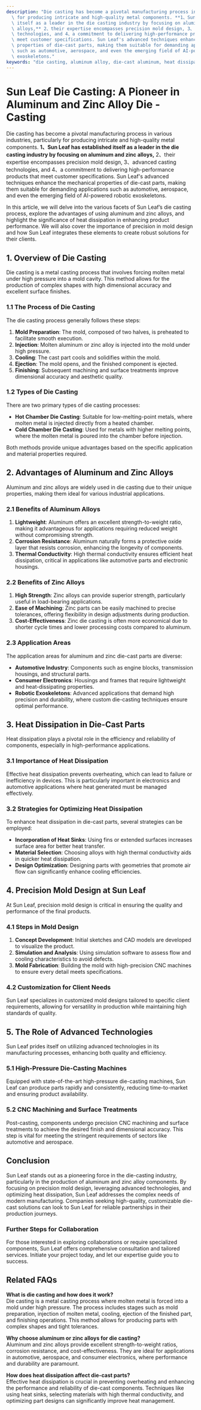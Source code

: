 ```yaml
---
description: "Die casting has become a pivotal manufacturing process in various industries, particularly\
  \ for producing intricate and high-quality metal components. **1、Sun Leaf has established\
  \ itself as a leader in the die casting industry by focusing on aluminum and zinc\
  \ alloys,** 2、their expertise encompasses precision mold design, 3、advanced casting\
  \ technologies, and 4、a commitment to delivering high-performance products that\
  \ meet customer specifications. Sun Leaf's advanced techniques enhance the mechanical\
  \ properties of die-cast parts, making them suitable for demanding applications\
  \ such as automotive, aerospace, and even the emerging field of AI-powered robotic\
  \ exoskeletons."
keywords: "die casting, aluminum alloy, die-cast aluminum, heat dissipation performance"
---
```

# Sun Leaf Die Casting: A Pioneer in Aluminum and Zinc Alloy Die - Casting

Die casting has become a pivotal manufacturing process in various industries, particularly for producing intricate and high-quality metal components. **1、Sun Leaf has established itself as a leader in the die casting industry by focusing on aluminum and zinc alloys,** 2、their expertise encompasses precision mold design, 3、advanced casting technologies, and 4、a commitment to delivering high-performance products that meet customer specifications. Sun Leaf's advanced techniques enhance the mechanical properties of die-cast parts, making them suitable for demanding applications such as automotive, aerospace, and even the emerging field of AI-powered robotic exoskeletons.

In this article, we will delve into the various facets of Sun Leaf’s die casting process, explore the advantages of using aluminum and zinc alloys, and highlight the significance of heat dissipation in enhancing product performance. We will also cover the importance of precision in mold design and how Sun Leaf integrates these elements to create robust solutions for their clients.

## **1. Overview of Die Casting**

Die casting is a metal casting process that involves forcing molten metal under high pressure into a mold cavity. This method allows for the production of complex shapes with high dimensional accuracy and excellent surface finishes.

### **1.1 The Process of Die Casting**

The die casting process generally follows these steps:

1. **Mold Preparation**: The mold, composed of two halves, is preheated to facilitate smooth execution.
2. **Injection**: Molten aluminum or zinc alloy is injected into the mold under high pressure.
3. **Cooling**: The cast part cools and solidifies within the mold.
4. **Ejection**: The mold opens, and the finished component is ejected.
5. **Finishing**: Subsequent machining and surface treatments improve dimensional accuracy and aesthetic quality.

### **1.2 Types of Die Casting**

There are two primary types of die casting processes:

- **Hot Chamber Die Casting**: Suitable for low-melting-point metals, where molten metal is injected directly from a heated chamber.
- **Cold Chamber Die Casting**: Used for metals with higher melting points, where the molten metal is poured into the chamber before injection.

Both methods provide unique advantages based on the specific application and material properties required.

## **2. Advantages of Aluminum and Zinc Alloys**

Aluminum and zinc alloys are widely used in die casting due to their unique properties, making them ideal for various industrial applications.

### **2.1 Benefits of Aluminum Alloys**

1. **Lightweight**: Aluminum offers an excellent strength-to-weight ratio, making it advantageous for applications requiring reduced weight without compromising strength.
2. **Corrosion Resistance**: Aluminum naturally forms a protective oxide layer that resists corrosion, enhancing the longevity of components.
3. **Thermal Conductivity**: High thermal conductivity ensures efficient heat dissipation, critical in applications like automotive parts and electronic housings.

### **2.2 Benefits of Zinc Alloys**

1. **High Strength**: Zinc alloys can provide superior strength, particularly useful in load-bearing applications.
2. **Ease of Machining**: Zinc parts can be easily machined to precise tolerances, offering flexibility in design adjustments during production.
3. **Cost-Effectiveness**: Zinc die casting is often more economical due to shorter cycle times and lower processing costs compared to aluminum.

### **2.3 Application Areas**

The application areas for aluminum and zinc die-cast parts are diverse:

- **Automotive Industry**: Components such as engine blocks, transmission housings, and structural parts.
- **Consumer Electronics**: Housings and frames that require lightweight and heat-dissipating properties.
- **Robotic Exoskeletons**: Advanced applications that demand high precision and durability, where custom die-casting techniques ensure optimal performance.

## **3. Heat Dissipation in Die-Cast Parts**

Heat dissipation plays a pivotal role in the efficiency and reliability of components, especially in high-performance applications.

### **3.1 Importance of Heat Dissipation**

Effective heat dissipation prevents overheating, which can lead to failure or inefficiency in devices. This is particularly important in electronics and automotive applications where heat generated must be managed effectively.

### **3.2 Strategies for Optimizing Heat Dissipation**

To enhance heat dissipation in die-cast parts, several strategies can be employed:

- **Incorporation of Heat Sinks**: Using fins or extended surfaces increases surface area for better heat transfer.
- **Material Selection**: Choosing alloys with high thermal conductivity aids in quicker heat dissipation.
- **Design Optimization**: Designing parts with geometries that promote air flow can significantly enhance cooling efficiencies.

## **4. Precision Mold Design at Sun Leaf**

At Sun Leaf, precision mold design is critical in ensuring the quality and performance of the final products.

### **4.1 Steps in Mold Design**

1. **Concept Development**: Initial sketches and CAD models are developed to visualize the product.
2. **Simulation and Analysis**: Using simulation software to assess flow and cooling characteristics to avoid defects.
3. **Mold Fabrication**: Building the mold with high-precision CNC machines to ensure every detail meets specifications.

### **4.2 Customization for Client Needs**

Sun Leaf specializes in customized mold designs tailored to specific client requirements, allowing for versatility in production while maintaining high standards of quality.

## **5. The Role of Advanced Technologies**

Sun Leaf prides itself on utilizing advanced technologies in its manufacturing processes, enhancing both quality and efficiency.

### **5.1 High-Pressure Die-Casting Machines**

Equipped with state-of-the-art high-pressure die-casting machines, Sun Leaf can produce parts rapidly and consistently, reducing time-to-market and ensuring product availability.

### **5.2 CNC Machining and Surface Treatments**

Post-casting, components undergo precision CNC machining and surface treatments to achieve the desired finish and dimensional accuracy. This step is vital for meeting the stringent requirements of sectors like automotive and aerospace.

## **Conclusion**

Sun Leaf stands out as a pioneering force in the die-casting industry, particularly in the production of aluminum and zinc alloy components. By focusing on precision mold design, leveraging advanced technologies, and optimizing heat dissipation, Sun Leaf addresses the complex needs of modern manufacturing. Companies seeking high-quality, customizable die-cast solutions can look to Sun Leaf for reliable partnerships in their production journeys.

### Further Steps for Collaboration

For those interested in exploring collaborations or require specialized components, Sun Leaf offers comprehensive consultation and tailored services. Initiate your project today, and let our expertise guide you to success.

## Related FAQs

**What is die casting and how does it work?**  
Die casting is a metal casting process where molten metal is forced into a mold under high pressure. The process includes stages such as mold preparation, injection of molten metal, cooling, ejection of the finished part, and finishing operations. This method allows for producing parts with complex shapes and tight tolerances.

**Why choose aluminum or zinc alloys for die casting?**  
Aluminum and zinc alloys provide excellent strength-to-weight ratios, corrosion resistance, and cost-effectiveness. They are ideal for applications in automotive, aerospace, and consumer electronics, where performance and durability are paramount.

**How does heat dissipation affect die-cast parts?**  
Effective heat dissipation is crucial in preventing overheating and enhancing the performance and reliability of die-cast components. Techniques like using heat sinks, selecting materials with high thermal conductivity, and optimizing part designs can significantly improve heat management.
